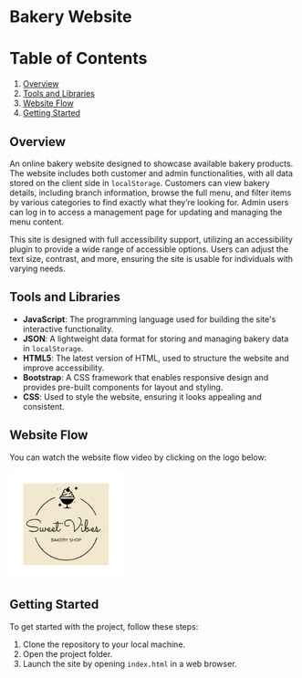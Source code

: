 # Bakery Website

# Table of Contents

1. [Overview](#overview)
2. [Tools and Libraries](#tools-and-libraries)
3. [Website Flow](#website-flow)
4. [Getting Started](#getting-started)

## Overview
An online bakery website designed to showcase available bakery products. The website includes both customer and admin functionalities, with all data stored on the client side in `localStorage`. Customers can view bakery details, including branch information, browse the full menu, and filter items by various categories to find exactly what they’re looking for. Admin users can log in to access a management page for updating and managing the menu content.

This site is designed with full accessibility support, utilizing an accessibility plugin to provide a wide range of accessible options. Users can adjust the text size, contrast, and more, ensuring the site is usable for individuals with varying needs.

## Tools and Libraries 

- **JavaScript**: The programming language used for building the site's interactive functionality.
- **JSON**: A lightweight data format for storing and managing bakery data in `localStorage`.
- **HTML5**: The latest version of HTML, used to structure the website and improve accessibility.
- **Bootstrap**: A CSS framework that enables responsive design and provides pre-built components for layout and styling.
- **CSS**: Used to style the website, ensuring it looks appealing and consistent.

## Website Flow

You can watch the website flow video by clicking on the logo below:

<a href="https://drive.google.com/file/d/1_ZRaOe5dG_CVHb21701aVhE0bwhgW9Ny/preview">
    <img src="images/logo.png" alt="Logo" width="200">
</a>

## Getting Started

To get started with the project, follow these steps:

1. Clone the repository to your local machine.
2. Open the project folder.
3. Launch the site by opening `index.html` in a web browser.